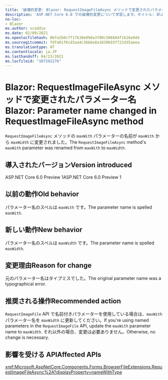 ```yaml
---
title: '破壊的変更: Blazor: RequestImageFileAsync メソッドで変更されたパラメーター名'
description: 'ASP.NET Core 6.0 での破壊的変更について学習します。タイトル: Blazor :RequestImageFileAsync メソッドで変更されたパラメーター名'
no-loc:
- Blazor
ms.author: scaddie
ms.date: 02/09/2021
ms.openlocfilehash: 06fe2b0cff17630e09da3f80c506684f1b26e9d4
ms.sourcegitcommit: fdfa01f6cd3aa4c36b6e8a1830693ff22d35aeea
ms.translationtype: HT
ms.contentlocale: ja-JP
ms.lasthandoff: 04/13/2021
ms.locfileid: "107292276"
---
```

# <a name="blazor-parameter-name-changed-in-requestimagefileasync-method"></a><span data-ttu-id="c3a83-103">Blazor: RequestImageFileAsync メソッドで変更されたパラメーター名</span><span class="sxs-lookup"><span data-stu-id="c3a83-103">Blazor: Parameter name changed in RequestImageFileAsync method</span></span>

<span data-ttu-id="c3a83-104">`RequestImageFileAsync` メソッドの `maxWith` パラメーターの名前が `maxWith` から `maxWidth` に変更されました。</span><span class="sxs-lookup"><span data-stu-id="c3a83-104">The `RequestImageFileAsync` method's `maxWith` parameter was renamed from `maxWith` to `maxWidth`.</span></span>

## <a name="version-introduced"></a><span data-ttu-id="c3a83-105">導入されたバージョン</span><span class="sxs-lookup"><span data-stu-id="c3a83-105">Version introduced</span></span>

<span data-ttu-id="c3a83-106">ASP.NET Core 6.0 Preview 1</span><span class="sxs-lookup"><span data-stu-id="c3a83-106">ASP.NET Core 6.0 Preview 1</span></span>

## <a name="old-behavior"></a><span data-ttu-id="c3a83-107">以前の動作</span><span class="sxs-lookup"><span data-stu-id="c3a83-107">Old behavior</span></span>

<span data-ttu-id="c3a83-108">パラメーター名のスペルは `maxWith` です。</span><span class="sxs-lookup"><span data-stu-id="c3a83-108">The parameter name is spelled `maxWith`.</span></span>

## <a name="new-behavior"></a><span data-ttu-id="c3a83-109">新しい動作</span><span class="sxs-lookup"><span data-stu-id="c3a83-109">New behavior</span></span>

<span data-ttu-id="c3a83-110">パラメーター名のスペルは `maxWidth` です。</span><span class="sxs-lookup"><span data-stu-id="c3a83-110">The parameter name is spelled `maxWidth`.</span></span>

## <a name="reason-for-change"></a><span data-ttu-id="c3a83-111">変更理由</span><span class="sxs-lookup"><span data-stu-id="c3a83-111">Reason for change</span></span>

<span data-ttu-id="c3a83-112">元のパラメーター名はタイプミスでした。</span><span class="sxs-lookup"><span data-stu-id="c3a83-112">The original parameter name was a typographical error.</span></span>

## <a name="recommended-action"></a><span data-ttu-id="c3a83-113">推奨される操作</span><span class="sxs-lookup"><span data-stu-id="c3a83-113">Recommended action</span></span>

<span data-ttu-id="c3a83-114">`RequestImageFile` API で名前付きパラメーターを使用している場合は、`maxWith` パラメーター名を `maxWidth` に更新してください。</span><span class="sxs-lookup"><span data-stu-id="c3a83-114">If you're using named parameters in the `RequestImageFile` API, update the `maxWith` parameter name to `maxWidth`.</span></span> <span data-ttu-id="c3a83-115">それ以外の場合、変更は必要ありません。</span><span class="sxs-lookup"><span data-stu-id="c3a83-115">Otherwise, no change is necessary.</span></span>

## <a name="affected-apis"></a><span data-ttu-id="c3a83-116">影響を受ける API</span><span class="sxs-lookup"><span data-stu-id="c3a83-116">Affected APIs</span></span>

<xref:Microsoft.AspNetCore.Components.Forms.BrowserFileExtensions.RequestImageFileAsync%2A?displayProperty=nameWithType>

<!--

## Category

ASP.NET Core

## Affected APIs

`Overload:Microsoft.AspNetCore.Components.Forms.BrowserFileExtensions.RequestImageFileAsync`

-->
